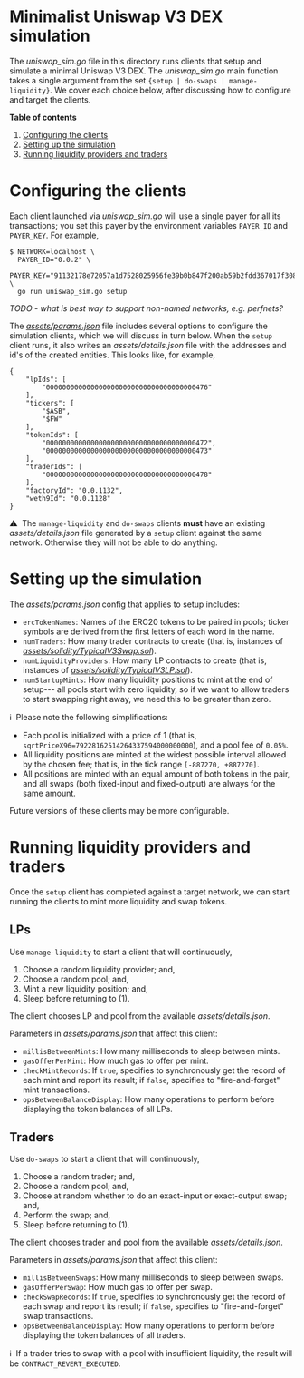 # Minimalist Uniswap V3 DEX simulation

The _uniswap_sim.go_ file in this directory runs clients that setup and 
simulate a minimal Uniswap V3 DEX. The _uniswap_sim.go_ main function 
takes a single argument from the set `{setup | do-swaps | manage-liquidity}`.
We cover each choice below, after discussing how to configure and target 
the clients.

**Table of contents**
1. [Configuring the clients](#configuring-the-clients)
2. [Setting up the simulation](#setting-up-the-simulation)
3. [Running liquidity providers and traders](#running-lps-and-traders)

# Configuring the clients

Each client launched via _uniswap_sim.go_ will use a single payer for all its 
transactions; you set this payer by the environment variables `PAYER_ID` and 
`PAYER_KEY`. For example,
```
$ NETWORK=localhost \
  PAYER_ID="0.0.2" \
  PAYER_KEY="91132178e72057a1d7528025956fe39b0b847f200ab59b2fdd367017f3087137" \
  go run uniswap_sim.go setup
```

_TODO - what is best way to support non-named networks, e.g. perfnets?_

The [_assets/params.json_](./assets/params.json) file includes several options 
to configure the simulation clients, which we will discuss in turn below. When 
the `setup` client runs, it also writes an _assets/details.json_ file with the 
addresses and id's of the created entities. This looks like, for example,
```
{
    "lpIds": [
        "0000000000000000000000000000000000000476"
    ],
    "tickers": [
        "$ASB",
        "$FW"
    ],
    "tokenIds": [
        "0000000000000000000000000000000000000472",
        "0000000000000000000000000000000000000473"
    ],
    "traderIds": [
        "0000000000000000000000000000000000000478"
    ],
    "factoryId": "0.0.1132",
    "weth9Id": "0.0.1128"
}
```

:warning:&nbsp; The `manage-liquidity` and `do-swaps` clients **must** have an existing
_assets/details.json_ file generated by a `setup` client against the same network.
Otherwise they will not be able to do anything.

# Setting up the simulation

The _assets/params.json_ config that applies to setup includes:
  - `ercTokenNames`: Names of the ERC20 tokens to be paired in pools; ticker 
    symbols are derived from the first letters of each word in the name. 
  - `numTraders`: How many trader contracts to create (that is, instances of 
    [_assets/solidity/TypicalV3Swap.sol_](./assets/solidity/TypicalV3Swap.sol)).
  - `numLiquidityProviders`: How many LP contracts to create (that is, instances of 
    [_assets/solidity/TypicalV3LP.sol_](./assets/solidity/TypicalV3LP.sol)).
  - `numStartupMints`: How many liquidity positions to mint at the end of setup---
    all pools start with zero liquidity, so if we want to allow traders to
    start swapping right away, we need this to be greater than zero.

:information_source:&nbsp; Please note the following simplifications:
 - Each pool is initialized with a price of 1 (that is, `sqrtPriceX96=79228162514264337594000000000`), and a pool fee of `0.05%`.
 - All liquidity positions are minted at the widest possible interval allowed
   by the chosen fee; that is, in the tick range `[-887270, +887270]`.
 - All positions are minted with an equal amount of both tokens in the pair, and all 
   swaps (both fixed-input and fixed-output) are always for the same amount.

Future versions of these clients may be more configurable.

# Running liquidity providers and traders

Once the `setup` client has completed against a target network, we can
start running the clients to mint more liquidity and swap tokens. 

## LPs

Use `manage-liquidity` to start a client that will continuously,
  1. Choose a random liquidity provider; and,
  2. Choose a random pool; and,
  3. Mint a new liquidity position; and,
  4. Sleep before returning to (1).

The client chooses LP and pool from the available _assets/details.json_.

Parameters in _assets/params.json_ that affect this client:
  - `millisBetweenMints`: How many milliseconds to sleep between mints.
  - `gasOfferPerMint`: How much gas to offer per mint.
  - `checkMintRecords`: If `true`, specifies to synchronously get the 
     record of each mint and report its result; if `false`, specifies
     to "fire-and-forget" mint transactions.
  - `opsBetweenBalanceDisplay`: How many operations to perform before
     displaying the token balances of all LPs.

## Traders

Use `do-swaps` to start a client that will continuously,
  1. Choose a random trader; and,
  2. Choose a random pool; and,
  3. Choose at random whether to do an exact-input or exact-output swap; and,
  4. Perform the swap; and,
  5. Sleep before returning to (1).

The client chooses trader and pool from the available _assets/details.json_.

Parameters in _assets/params.json_ that affect this client:
  - `millisBetweenSwaps`: How many milliseconds to sleep between swaps.
  - `gasOfferPerSwap`: How much gas to offer per swap.
  - `checkSwapRecords`: If `true`, specifies to synchronously get the 
     record of each swap and report its result; if `false`, specifies
     to "fire-and-forget" swap transactions.
  - `opsBetweenBalanceDisplay`: How many operations to perform before
     displaying the token balances of all traders.

:information_source:&nbsp; If a trader tries to swap with a pool with insufficient 
liquidity, the result will be `CONTRACT_REVERT_EXECUTED`.  
